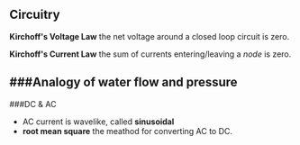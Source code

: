 Circuitry
---------

**Kirchoff's Voltage Law** the net voltage around a closed loop circuit is zero.

**Kirchoff's Current Law** the sum of currents entering/leaving a *node* is zero.

###Analogy of water flow and pressure
- 

###DC & AC
- AC current is wavelike, called **sinusoidal**
- **root mean square** the meathod for converting AC to DC.